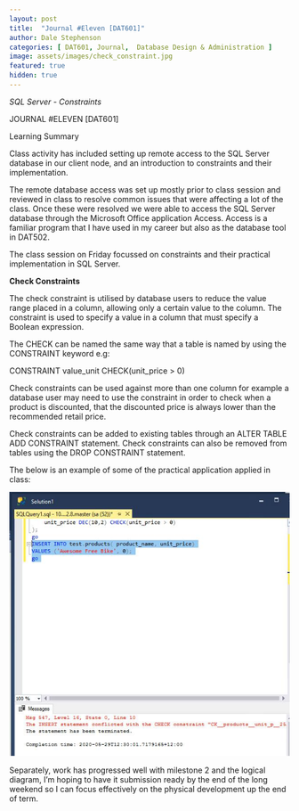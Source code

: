 ```yaml
---
layout: post
title:  "Journal #Eleven [DAT601]"
author: Dale Stephenson
categories: [ DAT601, Journal,  Database Design & Administration ]
image: assets/images/check_constraint.jpg
featured: true
hidden: true
---
```

<i>SQL Server - Constraints</i>

JOURNAL #ELEVEN [DAT601]

Learning Summary<br>

Class activity has included setting up remote access to the SQL Server database in our client node, and an introduction to constraints and their implementation. 

The remote database access was set up mostly prior to class session and reviewed in class to resolve common issues that were affecting a lot of the class. Once these were resolved we were able to access the SQL Server database through the Microsoft Office application Access. Access is a familiar program that I have used in my career but also as the database tool in DAT502. 

The class session on Friday focussed on constraints and their practical implementation in SQL Server.

<b>Check Constraints</b>

The check constraint is utilised by database users to reduce the value range placed in a column, allowing only a certain value to the column.  The constraint is used to specify a value in a column that must specify a Boolean expression. 

The CHECK can be named the same way that a table is named by using the CONSTRAINT keyword e.g:

CONSTRAINT value_unit CHECK(unit_price > 0)

Check constraints can be used against more than one column for example a database user may need to use the constraint in order to check when a product is discounted, that the discounted price is always lower than the recommended retail price. 

Check constraints can be added to existing tables through an ALTER TABLE ADD CONSTRAINT statement. Check constraints can also be removed from tables using the DROP CONSTRAINT statement.

The below is an example of some of the practical application applied in class:

<img src="/assets/images/check_constraint.jpg" alt="Practice Check Constraint">
<br>

Separately, work has progressed well with milestone 2 and the logical diagram, I’m hoping to have it submission ready by the end of the long weekend so I can focus effectively on the physical development up the end of term.